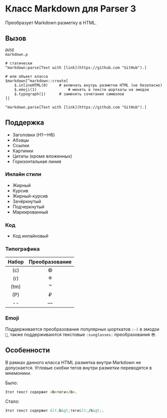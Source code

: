 # Класс Markdown для Parser 3

Преобразует Markdown разметку в HTML. 

## Вызов

```
@USE
markdown.p

# статически
^markdown:parse[Text with [link](https://github.com "GitHub").]

# или объект класса
$markdown[^markdown::create[
	$.inlineHTML(0)		# включать внутрь разметки HTML (не безопасно)
	$.emoji(1)				# менять в тексте шорткаты на эмодзи 
	$.typograph(1)		# заменять сочетания символов
]]

^markdown.parse[Text with [link](https://github.com "GitHub").]
```

## Поддержка

* Заголовки (H1—H6)
* Абзацы
* Ссылки
* Картинки
* Цитаты (кроме вложенных)
* Горизонтальная линия

### Инлайн стили

* Жирный
* Курсив
* Жирный-курсив
* Зачёркнутый
* Подчеркнутый
* Маркированный

### Код

* Код инлайновый


### Типографика
| Набор| Преобразование |
|:----:|:--------------:|
| (с)  | © |
| (r)  | ® |
| (tm) | ™ |
| (P)  | ₽ |
| --   | — |

### Emoji

Поддерживается преобразование популярных шорткатов `:-)` в эмодзи `🙂`, также поддерживаются текстовые `:sunglasses:` преобразования `😎`.

## Особенности

В рамках данного класса HTML разметка внутри Markdown не допускается. Угловые скобки тегов внутри разметки переводятся в мнемоники.

Было:

``` markdown
Этот текст содержит <b>теги</b>.
```

Стало:

``` markdown
Этот текст содержит &lt;b&gt;теги&lt;/b&gt;.
```
